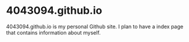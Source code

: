 # 4043094.github.io
4043094.github.io is my personal Github site. I plan to have a index page that contains information
about myself.
